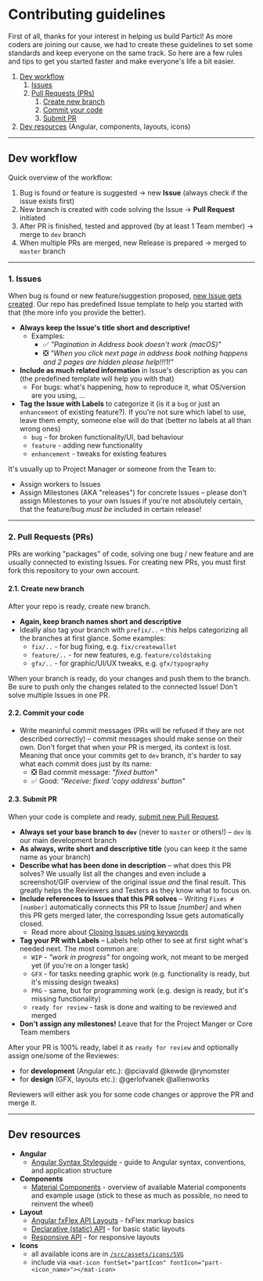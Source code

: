 # Contributing guidelines

First of all, thanks for your interest in helping us build Particl! As more coders are joining our cause, we had to create these guidelines to set some standards and keep everyone on the same track. So here are a few rules and tips to get you started faster and make everyone's life a bit easier.

1. [Dev workflow](#dev-workflow)
    1. [Issues](#1-issues)
    2. [Pull Requests (PRs)](#2-pull-requests-prs)
        1. [Create new branch](#21-create-new-branch)
        2. [Commit your code](#22-commit-your-code)
        3. [Submit PR](#23-submit-pr)
2. [Dev resources](#dev-resources) (Angular, components, layouts, icons)

---


## Dev workflow

Quick overview of the workflow:

1. Bug is found _or_ feature is suggested → new **Issue** (always check if the issue exists first)
2. New branch is created with code solving the Issue → **Pull Request** initiated
3. After PR is finished, tested and approved (by at least 1 Team member) → merge to `dev` branch
4. When multiple PRs are merged, new Release is prepared → merged to `master` branch

---

### 1. Issues

When bug is found or new feature/suggestion proposed, [new Issue gets created](https://github.com/particl/partgui/issues). Our repo has predefined Issue template to help you started with that (the more info you provide the better).

- **Always keep the Issue's title short and descriptive!**
  - Examples:
    - ✅ _"Pagination in Address book doesn't work (macOS)"_
    - ❎ _"When you click next page in address book nothing happens and 2 pages are hidden please help!!!1!"_
- **Include as much related information** in Issue's description as you can (the predefined template will help you with that)
  - For bugs: what's happening, how to reproduce it, what OS/version are you using, ...
- **Tag the Issue with Labels** to categorize it (is it a `bug` or just an `enhancement` of existing feature?). If you're not sure which label to use, leave them empty, someone else will do that (better no labels at all than wrong ones)
  - `bug` - for broken functionality/UI, bad behaviour
  - `feature` - adding new functionality
  - `enhancement` - tweaks for existing features

It's usually up to Project Manager or someone from the Team to:

- Assign workers to Issues
- Assign Milestones (AKA "releases") for concrete Issues – please don't assign Milestones to your own Issues if you're not absolutely certain, that the feature/bug _must be_ included in certain release!

---

### 2. Pull Requests (PRs)

PRs are working "packages" of code, solving one bug / new feature and are usually connected to existing Issues. For creating new PRs, you must first fork this repository to your own account.

#### 2.1. Create new branch

After your repo is ready, create new branch.

- **Again, keep branch names short and descriptive**
- Ideally also tag your branch with `prefix/..` – this helps categorizing all the branches at first glance. Some examples:
  - `fix/..` - for bug fixing, e.g. `fix/createwallet`
  - `feature/..` - for new features, e.g. `feature/coldstaking`
  - `gfx/..` - for graphic/UI/UX tweaks, e.g. `gfx/typography`

When your branch is ready, do your changes and push them to the branch. Be sure to push only the changes related to the connected Issue! Don't solve multiple Issues in one PR.

#### 2.2. Commit your code

- Write meaninful commit messages (PRs will be refused if they are not described correctly) – commit messages should make sense on their own. Don't forget that when your PR is merged, its context is lost. Meaning that once your commits get to `dev` branch, it's harder to say what each commit does just by its name:
  - ❎ Bad commit message: _"fixed button"_
  - ✅ Good: _"Receive: fixed 'copy address' button"_

#### 2.3. Submit PR

When your code is complete and ready, [submit new Pull Request](https://github.com/particl/partgui/compare).

- **Always set your base branch to `dev`** (never to `master` or others!) – `dev` is our main development branch
- **As always, write short and descriptive title** (you can keep it the same name as your branch)
- **Describe what has been done in description** – what does this PR solves? We usually list all the changes and even include a screenshot/GIF overview of the original issue _and_ the final result. This greatly helps the Reviewers and Testers as they know what to focus on.
- **Include references to Issues that this PR solves** – Writing `Fixes #[number]` automatically connects this PR to Issue _[number]_ and when this PR gets merged later, the corresponding Issue gets automatically closed.
  - Read more about [Closing Issues using keywords](https://help.github.com/articles/closing-issues-using-keywords/)
- **Tag your PR with Labels** – Labels help other to see at first sight what's needed next. The most common are:
  - `WIP` - _"work in progress"_ for ongoing work, not meant to be merged yet (if you're on a longer task)
  - `GFX` - for tasks needing graphic work (e.g. functionality is ready, but it's missing design tweaks)
  - `PRG` - same, but for programming work (e.g. design is ready, but it's missing functionality)
  - `ready for review` - task is done and waiting to be reviewed and merged
- **Don't assign any milestones!** Leave that for the Project Manger or Core Team members

After your PR is 100% ready, label it as `ready for review` and optionally assign one/some of the Reviewes:

- for **development** (Angular etc.): @pciavald @kewde @rynomster
- for **design** (GFX, layouts etc.): @gerlofvanek @allienworks

Reviewers will either ask you for some code changes or approve the PR and merge it.

---

## Dev resources

- **Angular**
  - [Angular Syntax Styleguide](https://angular.io/guide/styleguide) - guide to Angular syntax, conventions, and application structure
- **Components**
  - [Material Components](https://material.angular.io) - overview of available Material components and example usage (stick to these as much as possible, no need to reinvent the wheel)
- **Layout**
  - [Angular fxFlex API Layouts](https://github.com/angular/flex-layout/wiki/fxFlex-API) - fxFlex markup basics
  - [Declarative (static) API](https://github.com/angular/flex-layout/wiki/Declarative-API-Overview) - for basic static layouts
  - [Responsive API](https://github.com/angular/flex-layout/wiki/Responsive-API) - for responsive layouts
- **Icons**
  - all available icons are in [`/src/assets/icons/SVG`](https://github.com/particl/partgui/tree/dev/src/assets/icons/SVG)
  - include via `<mat-icon fontSet="partIcon" fontIcon="part-<icon_name>"></mat-icon>`
